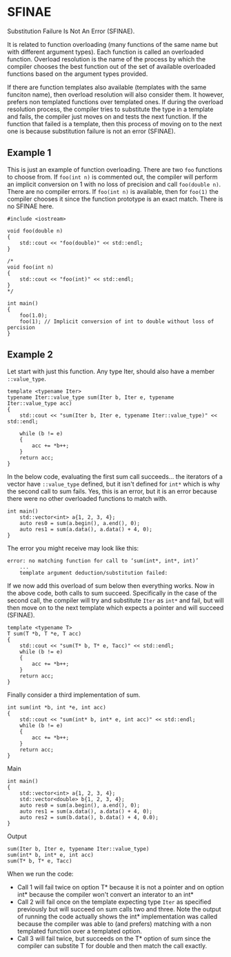 # SFINAE

Substitution Failure Is Not An Error (SFINAE). 

It is related to function overloading (many functions of the same name but with
different argument types). Each function is called an overloaded function.
Overload resolution is the name of the process by which the compiler chooses the
best function out of the set of available overloaded functions based on the
argument types provided.

If there are function templates also available (templates with the same funciton
name), then overload resolution will also consider them. It however, prefers non
templated functions over templated ones. If during the overload resolution
process, the compiler tries to substitute the type in a template and fails, the
compiler just moves on and tests the next function. If the function that failed
is a template, then this process of moving on to the next one is because
substitution failure is not an error (SFINAE).

## Example 1

This is just an example of function overloading. There are two `foo` functions
to choose from. If `foo(int n)` is commented out, the compiler will perform an
implicit conversion on 1 with no loss of precision and call `foo(double n)`.
There are no compiler errors. If `foo(int n)` is available, then for `foo(1)`
the compiler chooses it since the function prototype is an exact match. There is
no SFINAE here. 

```
#include <iostream>

void foo(double n)
{
    std::cout << "foo(double)" << std::endl;
}

/*
void foo(int n)
{
    std::cout << "foo(int)" << std::endl;
}
*/

int main()
{
    foo(1.0);
    foo(1); // Implicit conversion of int to double without loss of percision
}
```

## Example 2

Let start with just this function. Any type Iter, should also have a member
`::value_type`.

```
template <typename Iter>
typename Iter::value_type sum(Iter b, Iter e, typename Iter::value_type acc)
{
    std::cout << "sum(Iter b, Iter e, typename Iter::value_type)" << std::endl;

    while (b != e)
    {
        acc += *b++;
    }
    return acc;
}
```

In the below code, evaluating the first sum call succeeds... the iterators of a
vector have `::value_type` defined, but it isn't defined for `int*` which is why
the second call to sum fails. Yes, this is an error, but it is an error because
there were no other overloaded functions to match with.

```
int main()
    std::vector<int> a{1, 2, 3, 4};
    auto res0 = sum(a.begin(), a.end(), 0);
    auto res1 = sum(a.data(), a.data() + 4, 0);
}
```

The error you might receive may look like this:
```
error: no matching function for call to ‘sum(int*, int*, int)’
    ...
    template argument deduction/substitution failed:
```

If we now add this overload of sum below then everything works. Now in the above
code, both calls to sum succeed. Specifically in the case of the second call,
the compiler will try and substitute `Iter` as `int*` and fail, but will then
move on to the next template which expects a pointer and will succeed (SFINAE).

```
template <typename T>
T sum(T *b, T *e, T acc)
{
    std::cout << "sum(T* b, T* e, Tacc)" << std::endl;
    while (b != e)
    {
        acc += *b++;
    }
    return acc;
}
```

Finally consider a third implementation of sum.

```
int sum(int *b, int *e, int acc)
{
    std::cout << "sum(int* b, int* e, int acc)" << std::endl;
    while (b != e)
    {
        acc += *b++;
    }
    return acc;
}
```

Main
```
int main()
{
    std::vector<int> a{1, 2, 3, 4};
    std::vector<double> b{1, 2, 3, 4};
    auto res0 = sum(a.begin(), a.end(), 0);
    auto res1 = sum(a.data(), a.data() + 4, 0);
    auto res2 = sum(b.data(), b.data() + 4, 0.0);
}
```

Output
```
sum(Iter b, Iter e, typename Iter::value_type)
sum(int* b, int* e, int acc)
sum(T* b, T* e, Tacc)
```

When we run the code:
* Call 1 will fail twice on option T* because it is not a pointer and on option
  int* because the compiler won't convert an interator to an int*
* Call 2 will fail once on the template expecting type `Iter` as specified
  previously but will succeed on sum calls two and three. Note the output of running the code actually shows the int* implementation was called because the compiler was able to (and prefers) matching with a non templated function over a templated option.
* Call 3 will fail twice, but succeeds on the T* option of sum since the
  compiler can substite T for double and then match the call exactly. 